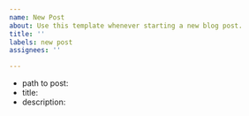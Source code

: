 ```yaml
---
name: New Post
about: Use this template whenever starting a new blog post.
title: ''
labels: new post
assignees: ''

---
```


- path to post:
- title:
- description:
